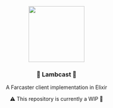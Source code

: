 <div align="center">
  <img src="https://github.com/lambdaclass/lambcast/assets/30054528/feef1ca5-90d0-4846-9fbd-de8fb9653813" width="150"/>

  ### 🐐 Lambcast 🐐

  A Farcaster client implementation in Elixir

  ⚠️ This repository is currently a WIP 🔧
</div>
